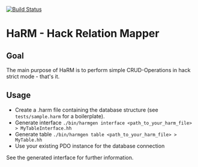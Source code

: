 [![Build Status](https://travis-ci.org/usox/harm.svg?branch=master)](https://travis-ci.org/usox/harm)

HaRM - Hack Relation Mapper
===========================

Goal
----

The main purpose of HaRM is to perform simple CRUD-Operations in hack strict
mode - that's it.

Usage
-----

- Create a .harm file containing the database structure (see `tests/sample.harm` for a
boilerplate).
- Generate interface `./bin/harmgen interface <path_to_your_harm_file> > MyTableInterface.hh`
- Generate table `./bin/harmgen table <path_to_your_harm_file> > MyTable.hh`
- Use your existing PDO instance for the database connection

See the generated interface for further information.
